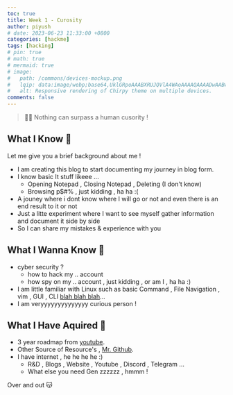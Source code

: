 ```yaml
---
toc: true
title: Week 1 - Curosity
author: piyush
# date: 2023-06-23 11:33:00 +0800
categories: [hackme]
tags: [hacking]
# pin: true
# math: true
# mermaid: true
# image:
#   path: /commons/devices-mockup.png
#   lqip: data:image/webp;base64,UklGRpoAAABXRUJQVlA4WAoAAAAQAAAADwAABwAAQUxQSDIAAAARL0AmbZurmr57yyIiqE8oiG0bejIYEQTgqiDA9vqnsUSI6H+oAERp2HZ65qP/VIAWAFZQOCBCAAAA8AEAnQEqEAAIAAVAfCWkAALp8sF8rgRgAP7o9FDvMCkMde9PK7euH5M1m6VWoDXf2FkP3BqV0ZYbO6NA/VFIAAAA
#   alt: Responsive rendering of Chirpy theme on multiple devices.
comments: false
---
```


> 😶‍🌫️ Nothing can surpass a human cusority !

## What I Know 🤫
Let me give you a brief background about me !
- I am creating this blog to start documenting my journey in blog form.
- I know basic It stuff likeee ... 
  + Opening Notepad , Closing Notepad , Deleting (I don't know)
  + Browsing p$#% , just kidding , ha ha :(
- A jouney where i dont know where I will go or not and even there is an end result to it or not
- Just a litte experiment where I want to see myself gather information and document it side by side
- So I can share my mistakes & experience with you

## What I Wanna Know 🤔
- cyber security ?
  + how to hack my .. account 
  + how spy on my .. account , just kidding , or am I , ha ha :)
- I am little familiar with Linux such as basic Command , File Navigation , vim , GUI , CLI [blah blah blah](https://youtu.be/uGS6BdmUU1c)...
- I am veryyyyyyyyyyyyyy curious person !


## What I Have Aquired 🫡
- 3 year roadmap from [youtube](https://youtu.be/oI9aaBpJvoA).
- Other Source of Resource's , [Mr. Github](https://github.com/Cyber-Junk/OSCP-Preparation-Guide/blob/main/RESORCES.md).
- I have internet , he he he he :)
  + R&D , Blogs , Website , Youtube , Discord , Telegram ...
  + What else you need Gen zzzzzz , hmmm !


Over and out 😽